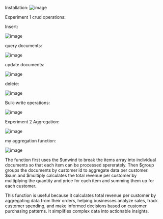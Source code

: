 Installation:
![image](https://github.com/user-attachments/assets/3b54f27d-0df5-419f-8e6e-8faf74fc7d1f)

Experiment 1 crud operations:

Insert:


![image](https://github.com/user-attachments/assets/2d9629f4-b3b1-4654-8936-5934724f1290)

query documents:


![image](https://github.com/user-attachments/assets/cc07b689-8b97-4299-b793-293def969674)


update documents:


![image](https://github.com/user-attachments/assets/2e9bb6e5-9b73-4e6f-b5d0-a651c097e0e8)


delete:


![image](https://github.com/user-attachments/assets/452328ec-494b-42e7-b74e-b7c4f4ebb654)


Bulk-write operations:


![image](https://github.com/user-attachments/assets/c11a6656-be57-4319-9d40-7b939de264e8)


Experiment 2 Aggregation:


![image](https://github.com/user-attachments/assets/8d1948d5-baf8-4c86-85fc-5acb1becc51b)


my aggregation function:


![image](https://github.com/user-attachments/assets/4443b1e9-5245-4069-960a-b72e6dbed079)

The function first uses the $unwind to break the items array into individual documents so that each item can be processed spererately.
Then $group groups the documents by customer id to aggregate data per customer.
$sum and $multiply calculates the total revenue per customer by multiplying the quantity and price for each item and summing them up for each customer.

This function is useful because it calculates total revenue per customer by aggregating data from their orders, helping businesses analyze sales, track customer spending, and make informed decisions based on customer purchasing patterns. It simplifies complex data into actionable insights.








